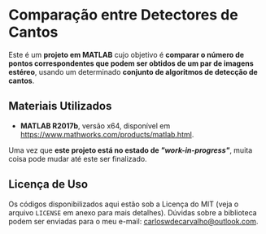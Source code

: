 # Comparação entre Detectores de Cantos

Este é um **projeto em MATLAB** cujo objetivo é **comparar o número de pontos correspondentes que podem ser obtidos de um par de imagens estéreo**, usando um determinado **conjunto de algoritmos de detecção de cantos**.

## Materiais Utilizados

- **MATLAB R2017b**, versão x64, disponível em https://www.mathworks.com/products/matlab.html.

Uma vez que **este projeto está no estado de _"work-in-progress"_**, muita coisa pode mudar até este ser finalizado.

## Licença de Uso

Os códigos disponibilizados aqui estão sob a Licença do MIT (veja o arquivo `LICENSE` em anexo para mais detalhes). Dúvidas sobre a biblioteca podem ser enviadas para o meu e-mail: carloswdecarvalho@outlook.com.
